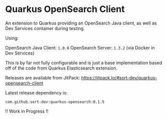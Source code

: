 # Quarkus OpenSearch Client

An extension to Quarkus providing an OpenSearch Java client, as well as Dev Services container during testing.

Using:

OpenSearch Java Client: `1.0.0`
OpenSearch Server: `1.3.2`  (via Docker in Dev Services)

This is by far not fully configurable and is just a base implementation based off of the code from Quarkus Elasticsearch extension.

Releases are available from JitPack: https://jitpack.io/#sort-dev/quarkus-opensearch-client

Latest release dependency is:
```text
com.github.sort-dev:quarkus-opensearch:0.1.5
```

!! Work in Progress !!